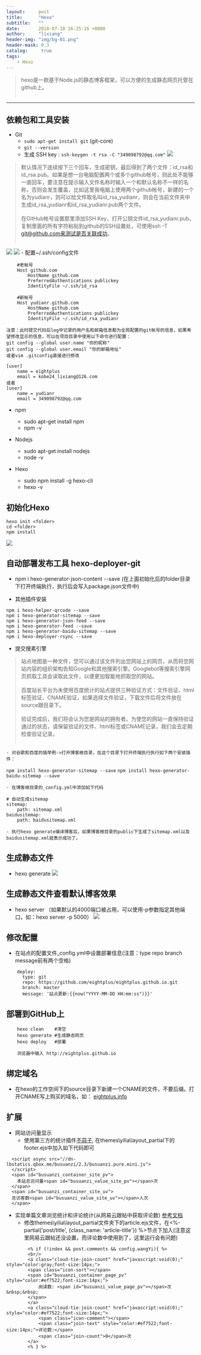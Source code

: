 ```yaml
---
layout:     post
title:      "Hexo"
subtitle:   ""
date:       2018-07-10 16:25:16 +0800
author:     "lixiang"
header-img: "img/bg-01.png"
header-mask: 0.3
catalog:     true
tags:
    - Hexo
---
```


> hexo是一款基于Node.js的静态博客框架，可以方便的生成静态网页托管在github上。<br><br>

---

## 依赖包和工具安装

- Git
    - `sudo apt-get install git`  (git-core)
    - `git --version`
    - 生成 SSH key : `ssh-keygen -t rsa -C "349098792@qq.com"`
![](/img/2018/hexo/01.png)

> 默认情况下连续按下三个回车，生成密钥，最后得到了两个文件：id_rsa和id_rsa.pub。如果是想一台电脑配置两个或多个github帐号，则此处不能够一直回车，要注意在提示输入文件名称时输入一个和默认名称不一样的名称，否则会发生覆盖，比如这里我电脑上使用两个github帐号，新建的一个名为yudianr，则可以给文件取名叫id_rsa_yudianr，则会在当前文件夹中生成id_rsa_yudianr和id_rsa_yudianr.pub两个文件。<br><br>
> 在GitHub帐号设置那里添加SSH Key，打开公钥文件id_rsa_yudianr.pub，复制里面的所有字符粘贴到github的SSH设置处，可使用ssh -T git@github.com来测试是否关联成功。<br><br>

![](/img/2018/hexo/02.png)
![](/img/2018/hexo/03.png)
    - 配置~/.ssh/config文件
```
    #老帐号
    Host github.com
        HostName github.com
        PreferredAuthentications publickey
        IdentityFile ~/.ssh/id_rsa

    #新帐号
    Host yudianr.github.com
        HostName github.com
        PreferredAuthentications publickey
        IdentityFile ~/.ssh/id_rsa_yudianr

注意：此时提交代码后log中记录的用户名和邮箱信息都为全局配置的git帐号的信息，如果希望修改显示的信息，可以在项目目录中使用以下命令进行配置：
git config --global user.name "你的昵称"
git config --global user.email "你的邮箱地址"
或者vim .gitconfig直接进行修改

[user]
    name = eightplus
    email = kobe24_lixiang@126.com
或者
[user]
    name = yudianr
    email = 349098792@qq.com

```

- npm
    - sudo apt-get install npm
    - npm -v

- Nodejs
    - sudo apt-get install nodejs
    - node -v

- Hexo
    - sudo npm install -g hexo-cli
    - hexo -v


## 初始化Hexo
```
hexo init <folder>
cd <folder>
npm install
```
![](/img/2018/hexo/04.png)

## 自动部署发布工具 hexo-deployer-git
- npm i hexo-generator-json-content --save (在上面初始化后的folder目录下打开终端执行，执行后会写入package.json文件中)

- 其他插件安装

```
npm i hexo-helper-qrcode --save
npm i hexo-generator-sitemap --save
npm i hexo-generator-json-feed --save
npm i hexo-generator-feed --save
npm i hexo-generator-baidu-sitemap --save
npm i hexo-deployer-rsync --save

```

- 提交搜素引擎
> 站点地图是一种文件，您可以通过该文件列出您网站上的网页，从而将您网站内容的组织架构告知Google和其他搜索引擎。Googlebot等搜索引擎网页抓取工具会读取此文件，以便更加智能地抓取您的网站。<br><br>
> 百度站长平台为未使用百度统计的站点提供三种验证方式：文件验证、html标签验证、CNAME验证，如果选择文件验证，下载文件后将文件放在source跟目录下。<br><br>
> 验证完成后，我们将会认为您是网站的拥有者。为使您的网站一直保持验证通过的状态，请保留验证的文件、html标签或CNAME记录，我们会去定期检查验证记录。<br><br>

    - 对谷歌和百度的插举例->打开博客根目录，在这个目录下打开终端执行执行如下两个安装插件：
`npm install hexo-generator-sitemap --save`
`npm install hexo-generator-baidu-sitemap --save`

    - 在博客根目录的_config.yml中添加如下代码
```
# 自动生成sitemap
sitemap:
    path: sitemap.xml
baidusitemap:
    path: baidusitemap.xml
```

    - 执行hexo generate编译博客后，如果博客根目录的public下生成了sitemap.xml以及baidusitemap.xml就表示成功了。


## 生成静态文件
- hexo generate
![](/img/2018/hexo/05.png)

## 生成静态文件查看默认博客效果
- hexo server  （如果默认的4000端口被占用，可以使用-p参数指定其他端口，如：hexo server -p 5000）
![](/img/2018/hexo/06.png)

## 修改配置
- 在站点的配置文件_config.yml中设置部署信息(注意：type repo branch message前有两个空格)
```
    deploy:
      type: git
      repo: https://github.com/eightplus/eightplus.github.io.git
      branch: master
      message: '站点更新:{{now("YYYY-MM-DD HH:mm:ss")}}'
```

## 部署到GitHub上
```
    hexo clean    #清空
    hexo generate #生成静态网页
    hexo deploy   #部署

    浏览器中输入 http://eightplus.github.io
```

## 绑定域名
- 在hexo的工作空间下的source目录下新建一个CNAME的文件，不要后缀。打开CNAME写上购买的域名，如： [eightplus.info](eightplus.info)

## 扩展
- 网站访问量显示
    - 使用第三方的统计插件[不蒜子](http://ibruce.info/2015/04/04/busuanzi/), 在themes\yilia\layout\_partial下的footer.ejs中加入如下代码即可
```
  <script async src="//dn-lbstatics.qbox.me/busuanzi/2.3/busuanzi.pure.mini.js">
  </script>
  <span id="busuanzi_container_site_pv">
    本站总访问量<span id="busuanzi_value_site_pv"></span>次
  </span>
  <span id="busuanzi_container_site_uv">
  总访客数<span id="busuanzi_value_site_uv"></span>人次
  </span>
```

- 实现单篇文章浏览统计和评论统计(从网易云跟帖中获取评论数) [参考文档](http://lawlite.me/2017/04/10/Hexo-Github%E6%90%AD%E5%BB%BA%E8%87%AA%E5%B7%B1%E7%9A%84%E5%8D%9A%E5%AE%A2/)
    - 修改themes\yilia\layout\_partial文件夹下的article.ejs文件，在<%- partial('post/title', {class_name: 'article-title'}) %>节点下加入(注意这里网易云跟帖还没设置，而评论数中使用到了，这里运行会有问题)
```<!-- 显示阅读和评论数 -->
        <% if (!index && post.comments && config.wangYi){ %>
        <br/>
        <a class="cloud-tie-join-count" href="javascript:void(0);" style="color:gray;font-size:14px;">
        <span class="icon-sort"></span>
        <span id="busuanzi_container_page_pv" style="color:#ef7522;font-size:14px;">
            阅读数: <span id="busuanzi_value_page_pv"></span>次 &nbsp;&nbsp;
        </span>
        </a>
        <a class="cloud-tie-join-count" href="javascript:void(0);" style="color:#ef7522;font-size:14px;">
            <span class="icon-comment"></span>
            <span class="join-text" style="color:#ef7522;font-size:14px;">评论数:</span>
            <span class="join-count">0</span>次
        </a>
        <% } %>
```



